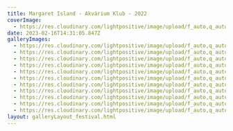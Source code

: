 ```yaml
---
title: Margaret Island - Akvárium Klub - 2022
coverImage:
  - https://res.cloudinary.com/lightpositive/image/upload/f_auto,q_auto/v1676558099/uploads/Margaret%20Island%20-%20Akv%C3%A1rium%20Klub%20-%202022/20221217_211851.jpg
date: 2023-02-16T14:31:05.847Z
galleryImages:
  - https://res.cloudinary.com/lightpositive/image/upload/f_auto,q_auto/v1676558101/uploads/Margaret%20Island%20-%20Akv%C3%A1rium%20Klub%20-%202022/20221217_221501_1.jpg
  - https://res.cloudinary.com/lightpositive/image/upload/f_auto,q_auto/v1676558100/uploads/Margaret%20Island%20-%20Akv%C3%A1rium%20Klub%20-%202022/20221217_215947.jpg
  - https://res.cloudinary.com/lightpositive/image/upload/f_auto,q_auto/v1676558100/uploads/Margaret%20Island%20-%20Akv%C3%A1rium%20Klub%20-%202022/20221217_215810.jpg
  - https://res.cloudinary.com/lightpositive/image/upload/f_auto,q_auto/v1676558100/uploads/Margaret%20Island%20-%20Akv%C3%A1rium%20Klub%20-%202022/20221217_215236.jpg
  - https://res.cloudinary.com/lightpositive/image/upload/f_auto,q_auto/v1676558100/uploads/Margaret%20Island%20-%20Akv%C3%A1rium%20Klub%20-%202022/20221217_205039.jpg
  - https://res.cloudinary.com/lightpositive/image/upload/f_auto,q_auto/v1676558100/uploads/Margaret%20Island%20-%20Akv%C3%A1rium%20Klub%20-%202022/20221217_211901.jpg
  - https://res.cloudinary.com/lightpositive/image/upload/f_auto,q_auto/v1676558099/uploads/Margaret%20Island%20-%20Akv%C3%A1rium%20Klub%20-%202022/20221217_203848.jpg
  - https://res.cloudinary.com/lightpositive/image/upload/f_auto,q_auto/v1676558099/uploads/Margaret%20Island%20-%20Akv%C3%A1rium%20Klub%20-%202022/20221217_211851.jpg
  - https://res.cloudinary.com/lightpositive/image/upload/f_auto,q_auto/v1676558099/uploads/Margaret%20Island%20-%20Akv%C3%A1rium%20Klub%20-%202022/20221217_210744.jpg
  - https://res.cloudinary.com/lightpositive/image/upload/f_auto,q_auto/v1676558099/uploads/Margaret%20Island%20-%20Akv%C3%A1rium%20Klub%20-%202022/20221217_210443.jpg
  - https://res.cloudinary.com/lightpositive/image/upload/f_auto,q_auto/v1676558098/uploads/Margaret%20Island%20-%20Akv%C3%A1rium%20Klub%20-%202022/20221217_210524.jpg
layout: galleryLayout_festival.html
---
```

